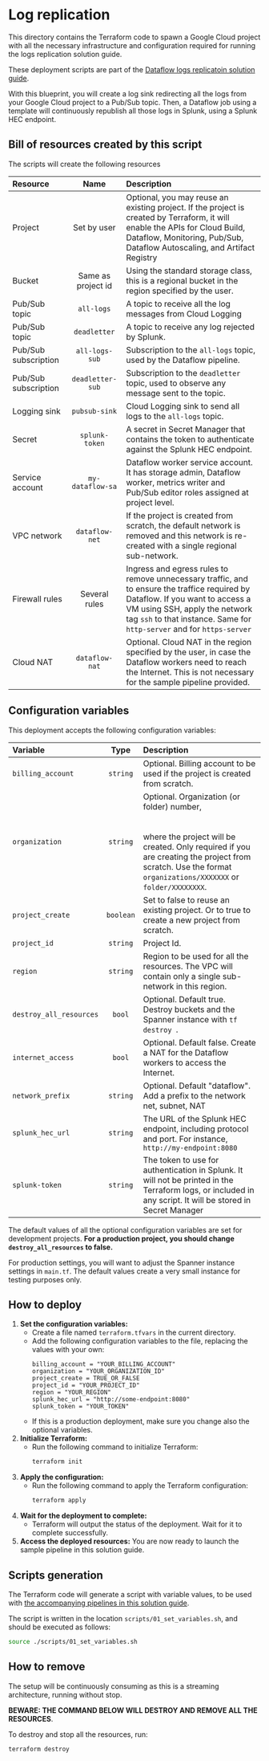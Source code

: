 # Log replication

This directory contains the Terraform code to spawn a Google Cloud project
with all the necessary infrastructure and configuration required for running
the logs replication solution guide.

These deployment scripts are part of the
[Dataflow logs replicatoin solution guide](../../use_cases/logs_replication.md).

With this blueprint, you will create a log sink redirecting all the logs from your Google Cloud project to a Pub/Sub
topic. Then, a Dataflow job using a template will continuously republish all those logs in Splunk, using a Splunk HEC
endpoint.

## Bill of resources created by this script

The scripts will create the following resources

| Resource             |        Name        | Description                                                                                                                                                                                                                                |
|:---------------------|:------------------:|:-------------------------------------------------------------------------------------------------------------------------------------------------------------------------------------------------------------------------------------------|
| Project              |    Set by user     | Optional, you may reuse an existing project. If the project is created by Terraform, it will enable the APIs for Cloud Build, Dataflow,  Monitoring, Pub/Sub, Dataflow Autoscaling, and Artifact Registry                                  |
| Bucket               | Same as project id | Using the standard storage class, this is a regional bucket in the region specified by the user.                                                                                                                                           |
| Pub/Sub topic        |     `all-logs`     | A topic to receive all the log messages from Cloud Logging                                                                                                                                                                                 |
| Pub/Sub topic        |    `deadletter`    | A topic to receive any log rejected by Splunk.                                                                                                                                                                                             |
| Pub/Sub subscription |   `all-logs-sub`   | Subscription to the `all-logs` topic, used by the Dataflow pipeline.                                                                                                                                                                       |
| Pub/Sub subscription |  `deadletter-sub`  | Subscription to the `deadletter` topic, used to observe any message sent to the topic.                                                                                                                                                     |
| Logging sink         |   `pubsub-sink`    | Cloud Logging sink to send all logs to the `all-logs` topic.                                                                                                                                                                               |
| Secret               |   `splunk-token`   | A secret in Secret Manager that contains the token to authenticate against the Splunk HEC endpoint.                                                                                                                                        |
| Service account      |  `my-dataflow-sa`  | Dataflow worker service account. It has storage admin, Dataflow worker, metrics writer and Pub/Sub editor roles assigned at project level.                                                                                                 |
| VPC network          |   `dataflow-net`   | If the project is created from scratch, the default network is removed and this network is re-created with a single regional sub-network.                                                                                                  |
| Firewall rules       |   Several rules    | Ingress and egress rules to remove unnecessary traffic, and to ensure the traffice required by Dataflow. If you want to access a VM using SSH, apply the network tag `ssh` to that instance. Same for `http-server` and for `https-server` |
| Cloud NAT            |   `dataflow-nat`   | Optional. Cloud NAT in the region specified by the user, in case the Dataflow workers need to reach the Internet. This is not necessary for the sample pipeline provided.                                                                  |

## Configuration variables

This deployment accepts the following configuration variables:

| Variable                |   Type    | Description                                                                                                                                                                                                           |
|:------------------------|:---------:|:----------------------------------------------------------------------------------------------------------------------------------------------------------------------------------------------------------------------|
| `billing_account`       | `string`  | Optional. Billing account to be used if the project is created from scratch.                                                                                                                                          |
| `organization`          | `string`  | Optional. Organization (or folder) number, <br/><br/><br/>where the project will be created. Only required if you are creating the project from scratch. Use the format `organizations/XXXXXXX` or `folder/XXXXXXXX`. |
| `project_create`        | `boolean` | Set to false to reuse an existing project. Or to true to create a new project from scratch.                                                                                                                           | 
| `project_id`            | `string`  | Project Id.                                                                                                                                                                                                           | 
| `region`                | `string`  | Region to be used for all the resources. The VPC will contain only a single sub-network in this region.                                                                                                               |
| `destroy_all_resources` |  `bool`   | Optional. Default true. Destroy buckets and the Spanner instance with `tf destroy `.                                                                                                                                  |
| `internet_access`       |  `bool`   | Optional. Default false. Create a NAT for the Dataflow workers to access the Internet.                                                                                                                                |
| `network_prefix`        | `string`  | Optional. Default "dataflow". Add a prefix to the network net, subnet, NAT                                                                                                                                            |
| `splunk_hec_url`        | `string`  | The URL of the Splunk HEC endpoint, including protocol and port. For instance, `http://my-endpoint:8080`                                                                                                              |
| `splunk-token`          | `string`  | The token to use for authentication in Splunk. It will not be printed in the Terraform logs, or included in any script. It will be stored in Secret Manager                                                           |

The default values of all the optional configuration variables are set for development projects.
**For a production project, you should change `destroy_all_resources` to false.**

For production settings, you will want to adjust the Spanner instance settings in `main.tf`. The
default values create a very small instance for testing purposes only.

## How to deploy

1. **Set the configuration variables:**
    - Create a file named `terraform.tfvars` in the current directory.
    - Add the following configuration variables to the file, replacing the values with your own:
      ```
      billing_account = "YOUR_BILLING_ACCOUNT"
      organization = "YOUR_ORGANIZATION_ID"
      project_create = TRUE_OR_FALSE
      project_id = "YOUR_PROJECT_ID"
      region = "YOUR_REGION"
      splunk_hec_url = "http://some-endpoint:8080"
      splunk_token = "YOUR_TOKEN"
      ```
    - If this is a production deployment, make sure you change also the optional variables.
2. **Initialize Terraform:**
    - Run the following command to initialize Terraform:
      ```bash
      terraform init
      ```
3. **Apply the configuration:**
    - Run the following command to apply the Terraform configuration:
      ```bash
      terraform apply
      ```
4. **Wait for the deployment to complete:**
    - Terraform will output the status of the deployment. Wait for it to complete successfully.
5. **Access the deployed resources:** You are now ready to launch the sample pipeline in this
   solution guide.

## Scripts generation

The Terraform code will generate a script with variable values, to be used
with [the accompanying pipelines in this solution guide](../../pipelines/etl_integration_java/README.md).

The script is written in the location `scripts/01_set_variables.sh`, and should be executed as follows:

```bash
source ./scripts/01_set_variables.sh
```

## How to remove

The setup will be continuously consuming as this is a streaming architecture, running without stop.

**BEWARE: THE COMMAND BELOW WILL DESTROY AND REMOVE ALL THE RESOURCES**.

To destroy and stop all the resources, run:

```bash
terraform destroy
```